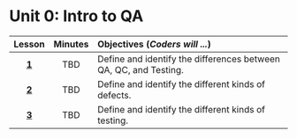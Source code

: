 # Unit 0: Intro to QA
|Lesson|Minutes|Objectives (*Coders will ...*)|
|:-------:|:-------:|:-------|
|[**1**](lesson0.md)| TBD | Define and identify the differences between QA, QC, and Testing.|
|[**2**](lesson1.md)| TBD | Define and identify the different kinds of defects.|
|[**3**](lesson2.md)| TBD | Define and identify the different kinds of testing.|